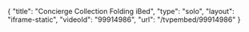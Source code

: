 {
    "title": "Concierge Collection Folding iBed",
    "type": "solo",
    "layout": "iframe-static",
    "videoId": "99914986",
    "url": "\/tvpembed\/99914986"
}